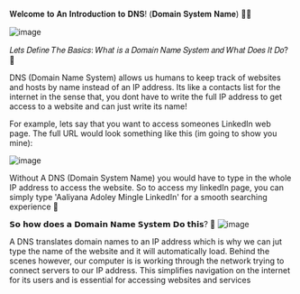 𝐖𝐞𝐥𝐜𝐨𝐦𝐞 𝐭𝐨 𝐀𝐧 𝐈𝐧𝐭𝐫𝐨𝐝𝐮𝐜𝐭𝐢𝐨𝐧 𝐭𝐨 𝐃𝐍𝐒!
(𝐃𝐨𝐦𝐚𝐢𝐧 𝐒𝐲𝐬𝐭𝐞𝐦 𝐍𝐚𝐦𝐞) 🚀📲

![image](https://github.com/user-attachments/assets/34ae8551-7a2b-4587-9165-acb03fee1d9e)

𝐿𝑒𝑡𝑠 𝐷𝑒𝑓𝑖𝑛𝑒 𝑇ℎ𝑒 𝐵𝑎𝑠𝑖𝑐𝑠: 𝑊ℎ𝑎𝑡 𝑖𝑠 𝑎 𝐷𝑜𝑚𝑎𝑖𝑛 𝑁𝑎𝑚𝑒 𝑆𝑦𝑠𝑡𝑒𝑚 𝑎𝑛𝑑 𝑊ℎ𝑎𝑡 𝐷𝑜𝑒𝑠 𝐼𝑡 𝐷𝑜? 🤔

DNS (Domain Name System) allows us humans to keep track of websites and hosts by name instead of an IP address. Its like a contacts list for the internet in the sense that, you dont have to write the full IP address to get access to a website and can just write its name!

For example, lets say that you want to access someones LinkedIn web page. The full URL would look something like this (im going to show you mine):  

![image](https://github.com/user-attachments/assets/e4cacd79-8d0d-4467-8102-43314d0cfbf2)
  
Without A DNS (Domain System Name) you would have to type in the whole IP address to access the website. So to access my linkedIn page, you can simply type 'Aaliyana Adoley Mingle LinkedIn' for a smooth searching experience 👀

𝗦𝗼 𝗵𝗼𝘄 𝗱𝗼𝗲𝘀 𝗮 𝗗𝗼𝗺𝗮𝗶𝗻 𝗡𝗮𝗺𝗲 𝗦𝘆𝘀𝘁𝗲𝗺 𝗗𝗼 𝘁𝗵𝗶𝘀? 🤔
![image](https://github.com/user-attachments/assets/d48e388e-4bb5-4fe6-83d9-541f6523dd05)

A DNS translates domain names to an IP address which is why we can jut type the name of the website and it will automatically load. Behind the scenes however, our computer is is working through the network trying to connect servers to our IP address. This simplifies navigation on the internet for its users and is essential for accessing websites and services 


